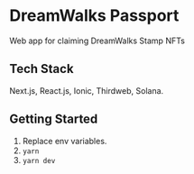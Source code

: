 # DreamWalks Passport

Web app for claiming DreamWalks Stamp NFTs

## Tech Stack

Next.js, React.js, Ionic, Thirdweb, Solana.

## Getting Started

1. Replace env variables.
2. `yarn`
3. `yarn dev`


